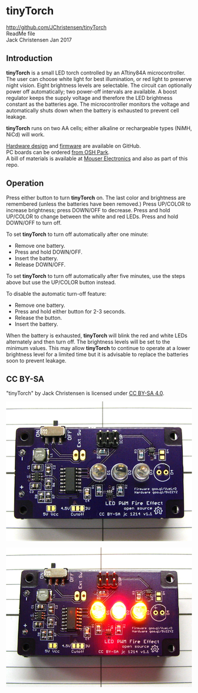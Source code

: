 # tinyTorch #
http://github.com/JChristensen/tinyTorch  
ReadMe file  
Jack Christensen Jan 2017

## Introduction ##

**tinyTorch** is a small LED torch controlled by an ATtiny84A microcontroller. The user can choose white light for best illumination, or red light to preserve night vision. Eight brightness levels are selectable. The circuit can optionally power off automatically; two power-off intervals are available. A boost regulator keeps the supply voltage and therefore the LED brightness constant as the batteries age. The microcontroller monitors the voltage and automatically shuts down when the battery is exhausted to prevent cell leakage.

**tinyTorch** runs on two AA cells; either alkaline or rechargeable types (NiMH, NiCd) will work.

[Hardware design](https://github.com/JChristensen/tinyTorch) and [firmware](https://github.com/JChristensen/tinyTorch-fw) are available on GitHub.  
PC boards can be ordered [from OSH Park](https://www.oshpark.com/shared_projects/xy6vIOX3).  
A bill of materials is available at [Mouser Electronics](https://www.mouser.com/ProjectManager/ProjectDetail.aspx?AccessID=e556f7b439) and also as part of this repo.

## Operation ##

Press either button to turn **tinyTorch** on. The last color and brightness are remembered (unless the batteries have been removed.)
Press UP/COLOR to increase brightness; press DOWN/OFF to decrease.
Press and hold UP/COLOR to change between the white and red LEDs.
Press and hold DOWN/OFF to turn off.

To set **tinyTorch** to turn off automatically after one minute:
- Remove one battery.
- Press and hold DOWN/OFF.
- Insert the battery.
- Release DOWN/OFF.

To set **tinyTorch** to turn off automatically after five minutes, use the steps above but use the UP/COLOR button instead.

To disable the automatic turn-off feature:
- Remove one battery.
- Press and hold either button for 2-3 seconds.
- Release the button.
- Insert the battery.

When the battery is exhausted, **tinyTorch** will blink the red and white LEDs alternately and then turn off. The brightness levels will be set to the minimum values. This may allow **tinyTorch** to continue to operate at a lower brightness level for a limited time but it is advisable to replace the batteries soon to prevent leakage.

## CC BY-SA ##
"tinyTorch" by Jack Christensen is licensed under [CC BY-SA 4.0](http://creativecommons.org/licenses/by-sa/4.0/).

![](https://raw.githubusercontent.com/JChristensen/ledFire_HW/master/board1.jpg)
  
![](https://raw.githubusercontent.com/JChristensen/ledFire_HW/master/board2.jpg)
